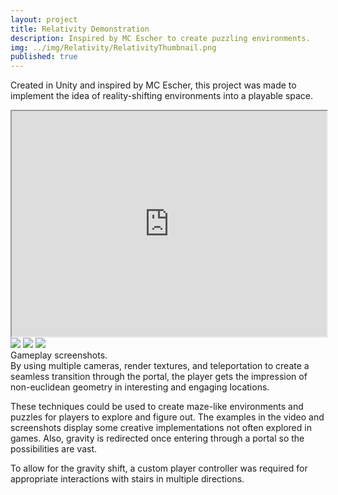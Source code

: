 ```yaml
---
layout: project
title: Relativity Demonstration
description: Inspired by MC Escher to create puzzling environments.
img: ../img/Relativity/RelativityThumbnail.png
published: true
---
```

Created in Unity and inspired by MC Escher, this project was made to implement the idea of reality-shifting environments into a playable space.

<div class="owl-carousel owl-theme">
<iframe src="https://www.youtube.com/embed/zOV0hEVx1kI" width = "700" height="361" style="max-width:100%" data-external="1"></iframe>
<a href="{{ site.baseurl }}/img/Relativity/1-Tunnel.gif" target="_blank"><img src="{{ site.baseurl }}/img/Relativity/1-Tunnel.gif" /></a>
<a href="{{ site.baseurl }}/img/Relativity/2-Stairs.gif" target="_blank"><img src="{{ site.baseurl }}/img/Relativity/2-Stairs.gif" /></a>
<a href="{{ site.baseurl }}/img/Relativity/3-Room.gif" target="_blank"><img src="{{ site.baseurl }}/img/Relativity/3-Room.gif" /></a>
</div>
<div class="col three caption">
	Gameplay screenshots.
</div>
By using multiple cameras, render textures, and teleportation to create a seamless transition through the portal, the player gets the impression of non-euclidean geometry in interesting and engaging locations.

These techniques could be used to create maze-like environments and puzzles for players to explore and figure out. The examples in the video and screenshots display some creative implementations not often explored in games. Also, gravity is redirected once entering through a portal so the possibilities are vast.

To allow for the gravity shift, a custom player controller was required for appropriate interactions with stairs in multiple directions.